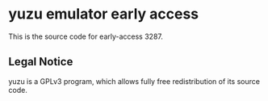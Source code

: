 yuzu emulator early access
=============

This is the source code for early-access 3287.

## Legal Notice

yuzu is a GPLv3 program, which allows fully free redistribution of its source code.